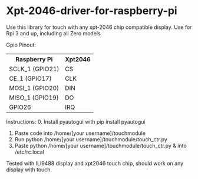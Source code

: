 # Xpt-2046-driver-for-raspberry-pi
Use this library for touch with any xpt-2046 chip compatible display.
Use for Rpi 3 and up, including all Zero models

Gpio Pinout:


<table>
  <tr>
    <th>Raspberry Pi</th>
    <th>Xpt2046</th>
  </tr>
  <tr>
    <td>SCLK_1 (GPIO21)</td>
    <td>CS</td>
  </tr>
  <tr>
    <td>CE_1 (GPIO17)</td>
    <td>CLK</td>
  </tr>
  <tr>
    <td>MOSI_1 (GPIO20)</td>
    <td>DIN</td>
  </tr>
  <tr>
    <td>MISO_1 (GPIO19)</td>
    <td>DO </td>
  </tr>
  <tr>
    <td>GPIO26</td>
    <td>IRQ</td>
  </tr>
</table>

Instructions:
0. Install pyautogui with pip install pyautogui
1. Paste code into /home/[your username]/touchmodule
2. Run python /home/[your username]/touchmodule/touch_ctr.py
3. Paste python /home/[your username]/touchmodule/touch_ctr.py & into /etc/rc.local


Tested with ILI9488 display and xpt2046 touch chip, should work on any display with touch.
